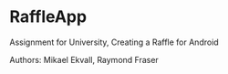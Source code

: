 # RaffleApp
Assignment for University, Creating a Raffle for Android

Authors: Mikael Ekvall, Raymond Fraser
